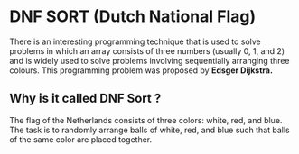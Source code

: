 <h1> DNF SORT (Dutch National Flag)</h1>

There is an interesting programming technique that is used to solve problems in which an array consists of three numbers (usually 0, 1, and 2) and is widely used to
solve problems involving sequentially arranging three colours.
This programming problem was proposed by **Edsger Dijkstra.**

<h2> Why is it called DNF Sort ? </h2>
The flag of the Netherlands consists of three colors: white, red, and blue. <br>
The task is to randomly arrange balls of white, red, and blue such that balls of the same color are placed together. 
